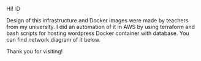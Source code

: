 Hi! :D

Design of this infrastructure and Docker images were made by teachers from my university.
I did an automation of it in AWS by using terraform and bash scripts for 
hosting wordpress Docker container with database. You can find network diagram of it below.

Thank you for visiting!